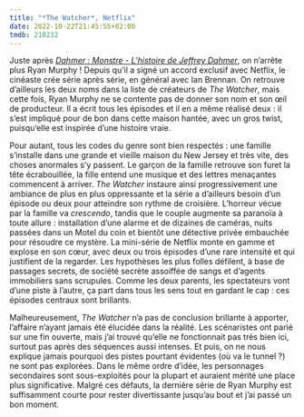 ```yaml
---
title: "*The Watcher*, Netflix"
date: 2022-10-22T21:45:55+02:00
tmdb: 210232 
---
```


Juste après *[Dahmer : Monstre - L’histoire de Jeffrey Dahmer](https://nicolasfurno.fr/serie/dahmer-netflix/)*, on n’arrête plus Ryan Murphy ! Depuis qu’il a signé un accord exclusif avec Netflix, le cinéaste crée série après série, en général avec Ian Brennan. On retrouve d’ailleurs les deux noms dans la liste de créateurs de *The Watcher*, mais cette fois, Ryan Murphy ne se contente pas de donner son nom et son œil de producteur. Il a écrit tous les épisodes et il en a même réalisé deux : il s’est impliqué pour de bon dans cette maison hantée, avec un gros twist, puisqu’elle est inspirée d’une histoire vraie. 

Pour autant, tous les codes du genre sont bien respectés : une famille s’installe dans une grande et vieille maison du New Jersey et très vite, des choses anormales s’y passent. Le garçon de la famille retrouve son furet la tête écrabouillée, la fille entend une musique et des lettres menaçantes commencent à arriver. *The Watcher* instaure ainsi progressivement une ambiance de plus en plus oppressante et la série a d’ailleurs besoin d’un épisode ou deux pour atteindre son rythme de croisière. L’horreur vécue par la famille va *crescendo*, tandis que le couple augmente sa paranoïa à toute allure : installation d’une alarme et de dizaines de caméras, nuits passées dans un Motel du coin et bientôt une détective privée embauchée pour résoudre ce mystère. La mini-série de Netflix monte en gamme et explose en son cœur, avec deux ou trois épisodes d’une rare intensité et qui justifient de la regarder. Les hypothèses les plus folles défilent, à base de passages secrets, de société secrète assoiffée de sangs et d’agents immobiliers sans scrupules. Comme les deux parents, les spectateurs vont d’une piste à l’autre, ça part dans tous les sens tout en gardant le cap : ces épisodes centraux sont brillants.

Malheureusement, *The Watcher* n’a pas de conclusion brillante à apporter, l’affaire n’ayant jamais été élucidée dans la réalité. Les scénaristes ont parié sur une fin ouverte, mais j’ai trouvé qu’elle ne fonctionnait pas très bien ici, surtout pas après des séquences aussi intenses. Et puis, on ne nous explique jamais pourquoi des pistes pourtant évidentes (où va le tunnel ?) ne sont pas explorées.  Dans le même ordre d’idée, les personnages secondaires sont sous-exploités pour la plupart et auraient mérité une place plus significative. Malgré ces défauts, la dernière série de Ryan Murphy est suffisamment courte pour rester divertissante jusqu’au bout et j’ai passé un bon moment.


